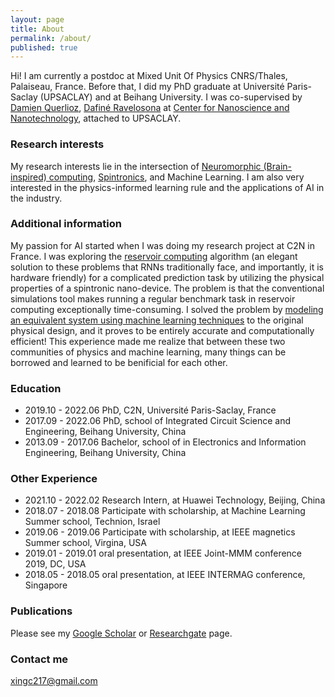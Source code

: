 ```yaml
---
layout: page
title: About
permalink: /about/
published: true
---
```



Hi! I am currently a postdoc at Mixed Unit Of Physics CNRS/Thales, Palaiseau, France. Before that, I did my PhD graduate at Université Paris-Saclay (UPSACLAY) and at Beihang University. I was co-supervised by [Damien Querlioz](https://sites.google.com/site/damienquerlioz), [Dafiné Ravelosona](http://integnano.c2n.u-psud.fr/?page_id=146) at [Center for Nanoscience and Nanotechnology](https://www.c2n.universite-paris-saclay.fr/en/), attached to UPSACLAY. 


### Research interests

My research interests lie in the intersection of [Neuromorphic (Brain-inspired) computing](https://en.wikipedia.org/wiki/Neuromorphic_engineering), [Spintronics](https://en.wikipedia.org/wiki/Spintronics),  and Machine Learning. I am also very interested in the physics-informed learning rule and the applications of AI in the industry.

### Additional information

My passion for AI started when I was doing my research project at C2N in France. I was exploring the [reservoir computing](https://en.wikipedia.org/wiki/Reservoir_computing) algorithm (an elegant solution to these problems that RNNs traditionally face, and importantly, it is hardware friendly) for a complicated prediction task by utilizing the physical properties of a spintronic nano-device. The problem is that the conventional simulations tool makes running a regular benchmark task in reservoir computing exceptionally time-consuming. I solved the problem by [modeling an equivalent system using machine learning techniques](https://www.nature.com/articles/s41467-022-28571-7) to the original physical design, and it proves to be entirely accurate and computationally efficient! This experience made me realize that between these two communities of physics and machine learning, many things can be borrowed and learned to be benificial for each other.

### Education

* 2019.10 - 2022.06 	PhD, C2N, Université Paris-Saclay, France
* 2017.09 - 2022.06 	PhD, school of Integrated Circuit Science and Engineering, Beihang University, China
* 2013.09 - 2017.06     Bachelor, school of in Electronics and Information Engineering, Beihang University, China

### Other Experience

* 2021.10 - 2022.02 	Research Intern, at Huawei Technology, Beijing, China
* 2018.07 - 2018.08 	Participate with scholarship, at Machine Learning Summer school, Technion, Israel
* 2019.06 - 2019.06 	Participate with scholarship, at IEEE magnetics Summer school, Virgina, USA
* 2019.01 - 2019.01 	oral presentation, at IEEE Joint-MMM conference 2019, DC, USA
* 2018.05 - 2018.05 	oral presentation, at IEEE INTERMAG conference, Singapore

### Publications

Please see my [Google Scholar](https://scholar.google.com/citations?user=_1rFPswAAAAJ&hl=zh-CN) or [Researchgate](https://www.researchgate.net/profile/Xing-Chen-26) page.

### Contact me

[xingc217@gmail.com](mailto:xingc217@gmail.com)
